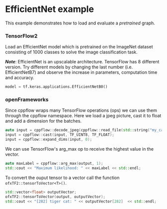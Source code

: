 # EfficientNet example

This example demonstrates how to load and evaluate a _pretrained_ graph.

### TensorFlow2
Load an EfficientNet model which is pretrained on the ImageNet dataset consisting of 1000 classes to solve the image classification task.

***Note***: EfficientNet is an upscalable architecture. TensorFlow has 8 different version. Try different models by changing the last number (i.e. EfficientNetB7) and observe the increase in parameters, computation time and accuracy.

```python
model = tf.keras.applications.EfficientNetB0()
```

### openFrameworks
Since cppflow wraps many TensorFlow operations (ops) we can use them through the cppflow namespace. Here we load a jpeg picture, cast it to float and add a dimension for the batches.
```c++
auto input = cppflow::decode_jpeg(cppflow::read_file(std::string("my_cat.jpg")));
input = cppflow::cast(input, TF_UINT8, TF_FLOAT);
input = cppflow::expand_dims(input, 0);
```
We can use TensorFlow's arg_max op to receive the highest value in the vector.
```c++
auto maxLabel = cppflow::arg_max(output, 1);
std::cout << "Maximum likelihood: " << maxLabel << std::endl;
```
To convert the ouput tensor to a vector call the function `ofxTF2::tensorToVector<T>()`.
```c++
std::vector<float> outputVector;
ofxTF2::tensorToVector(output, outputVector);
std::cout << "[282] tiger cat: " << outputVector[282]  << std::endl;
```
